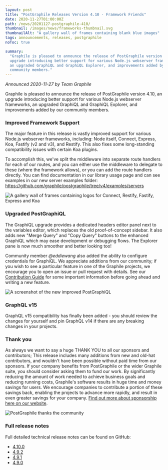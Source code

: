 ```yaml
---
layout: post
title: "PostGraphile Releases Version 4.10 - Framework Friends"
date: 2020-11-27T01:00:00Z
path: /news/20201127-postgraphile-410/
thumbnail: /images/news/frameworks-thumbnail.svg
thumbnailAlt: "A gallery wall of frames containing blank blue images"
tags: announcements, releases, postgraphile
noToc: true

summary:
  "Graphile is pleased to announce the release of PostGraphile version 4.10, an
  upgrade introducing better support for various Node.js webserver frameworks,
  an upgraded GraphiQL and GraphiQL Explorer, and improvements added by our
  community members."
---
```


_Announced 2020-11-27 by Team Graphile_

<p class='intro'>
Graphile is pleased to announce the release of PostGraphile version 4.10, an upgrade introducing better support for various Node.js webserver frameworks, an upgraded GraphiQL and GraphiQL Explorer, and improvements added by our community members.
</p>

### Improved Framework Support

The major feature in this release is vastly improved support for various Node.js
webserver frameworks, including: Node itself, Connect, Express, Koa, Fastify (v2
and v3), and Restify. This also fixes some long-standing compatibility issues
with certain Koa plugins.

To accomplish this, we've split the middleware into separate route handlers for
each of our routes, and you can either use the middleware to delegate to these
(where the framework allows), or you can add the route handlers directly. You
can find documentation in our library usage page and can see examples in our new
server examples folder:
https://github.com/graphile/postgraphile/tree/v4/examples/servers

<div class="flex flex-wrap justify-around">
<img alt="A gallery wall of frames containing logos for Connect, Restify, Fastify,
  Express and Koa" src="/images/news/frameworks.svg" style="max-height: 600px" />
</div>

### Upgraded PostGraphiQL

The GraphiQL upgrade provides a dedicated headers editor panel next to the
variables editor, which replaces the old proof-of-concept sidebar. It also adds
new "Merge Query" and "Copy Query" buttons to the enhanced GraphiQL which may
ease development or debugging flows. The Explorer pane is now much smoother and
better looking too!

Community member _@eddiewang_ also added the ability to configure credentials
for GraphiQL. We appreciate additions from our community; if you wish to see a
particular feature in one of the Graphile projects, we encourage you to open an
issue or pull request with details. See our [Contribution Guide](/contribute/)
for some important information before going ahead and writing a new feature.

<div class="flex flex-wrap justify-around">
<img alt="A screenshot of the new improved PostGraphiQL" src="/images/news/postgraphiql.4.10.png" style="max-height: 600px" />
</div>

### GraphQL v15

GraphQL v15 compatibility has finally been added - you should review the changes
for yourself and pin GraphQL v14 if there are any breaking changes in your
projects.

### Thank you

As always we want to say a huge THANK YOU to all our sponsors and contributors;
This release includes many additions from new and old-hat contributors, and
wouldn't have been possible without paid time from our sponsors. If your company
benefits from PostGraphile or the wider Graphile suite, you should consider
asking them to fund our work. By significantly reducing the amount of work
needed to achieve business goals and reducing running costs, Graphile's software
results in huge time and money savings for users. We encourage companies to
contribute a portion of these savings back, enabling the projects to advance
more rapidly, and result in even greater savings for your company.
[Find out more about sponsorship here on our website](/sponsor/).

<div class="flex flex-wrap justify-around">
<img alt="PostGraphile thanks the community" src="/images/thanks.png" />
</div>

### Full release notes

Full detailed technical release notes can be found on GitHub:

- [4.10.0](https://github.com/graphile/postgraphile/releases/tag/v4.10.0)
- [4.9.2](https://github.com/graphile/postgraphile/releases/tag/v4.9.2)
- [4.9.1](https://github.com/graphile/postgraphile/releases/tag/v4.9.1)
- [4.9.0](https://github.com/graphile/postgraphile/releases/tag/v4.9.0)
